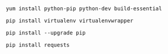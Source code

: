 <pre>
 yum install python-pip python-dev build-essential

 pip install virtualenv virtualenvwrapper

 pip install --upgrade pip
 
 pip install requests
</pre>
